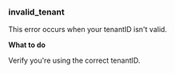 ### invalid_tenant
This error occurs when your tenantID isn't valid.

**What to do**

Verify you're using the correct tenantID.
